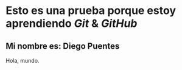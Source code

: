 # Esto es una prueba porque estoy aprendiendo _Git_ & _GitHub_
## Mi nombre es: Diego Puentes

Hola, mundo.